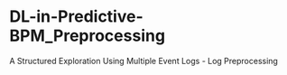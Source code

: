 # DL-in-Predictive-BPM_Preprocessing
A Structured Exploration Using Multiple Event Logs - Log Preprocessing
